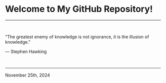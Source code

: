 # Welcome to My GitHub Repository!

---

<br>

"The greatest enemy of knowledge is not ignorance, it is the illusion of knowledge."

― Stephen Hawking
 
</br>

---
November 25th, 2024
